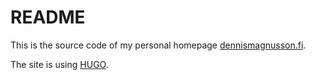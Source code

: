 # README

This is the source code of my personal homepage [dennismagnusson.fi](https://dennismagnusson.fi). 

The site is using [HUGO](https://gohugo.io/).
